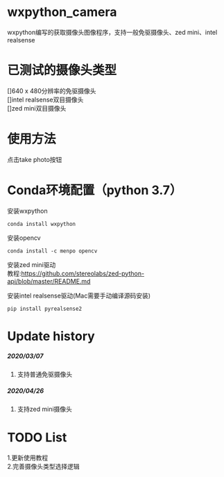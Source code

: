 # wxpython_camera
wxpython编写的获取摄像头图像程序，支持一般免驱摄像头、zed mini、intel realsense

# 已测试的摄像头类型
[]640 x 480分辨率的免驱摄像头<br>
[]intel realsense双目摄像头<br>
[]zed mini双目摄像头<br>

# 使用方法
点击take photo按钮

# Conda环境配置（python 3.7）
安装wxpython
```shell
conda install wxpython
```
安装opencv
```
conda install -c menpo opencv
``` 
安装zed mini驱动<br>
教程:https://github.com/stereolabs/zed-python-api/blob/master/README.md

安装intel realsense驱动(Mac需要手动编译源码安装)
```shell
pip install pyrealsense2
```
# Update history
##### 2020/03/07
1. 支持普通免驱摄像头

##### 2020/04/26
1. 支持zed mini摄像头


# TODO List
1.更新使用教程<br>
2.完善摄像头类型选择逻辑

